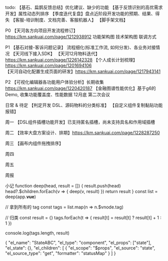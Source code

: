 todo: 
  【基石、扁鹊反馈总结】优化建议、缺少的功能
  【基于反馈识别的高优需求开发】属性动态列排序
  【季度迭代复盘】盘点近阶段开发功能的预期、结果、得失
  【客服-培训制度、文档完善、客服机器人】
  【脚手架文档】

  P0
    【天河各方向项目开发流程修订】https://km.sankuai.com/page/1212938912
      功能架构图
      技术架构图
      联调方式

  P1
    【基石对接-客诉问题记录】
      流程细化(标准工作流, 如何分发)、各业务对接情况
    【天河线下接入SDK】
    【天河12月物料迭代】https://km.sankuai.com/page/1226142328
    【个人成长计划梳理】https://km.sankuai.com/page/1201694106
    【天河自动化配置生成页面的研发】https://km.sankuai.com/page/1217943141 

  P2
    【可视化编辑器各功能用户体验分析】长期收集 https://km.sankuai.com/page/1220420187
    【金融图谱性能优化】基于g6的Demo, 收集功能覆盖度、性能数据 12月底 第二次会议

  日常 & 待定
    【判定开发 DSL、源码物料的分类标准】
    【自定义组件复制黏贴功能报错】

周一
  【DSL组件插槽功能开发】已支持匿名插槽，尚未支持具名和作用域插槽

周二
  【效率大盘方案设计、排期】https://km.sankuai.com/page/1228287250

周三
  【画布内组件拖拽排序】

周四

周五

周报


小记
  function deep(head, result = []) {
    result.push(head)
    head?.$children.forEach(v => {
      deep(v, result)
    })
    return result
  }
  const list = deep(app.__vue__)
  
  // 拿到所有的 tag
  const tags = list.map(n => n.$vnode.tag)

  // 归类
  const result = {}
  tags.forEach(t => {
    result[t] = result[t] ? result[t] + 1 : 1
  })

  console.log(tags.length, result)
  
  {
    "el_name": "StateABC",
    "el_type": "component",
    "el_props": ["state"],
    "el_state": {},
    "el_children": [
      {
        "el_scope": "$props",
        "el_source": "state",
        "el_source_type": "get",
        "formatter": "statusMap"
      }
    ]
  }
  
  


